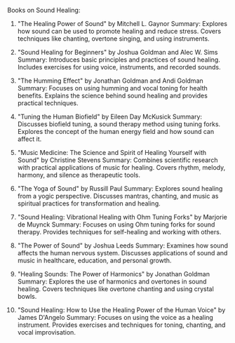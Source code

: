 Books on Sound Healing:

1. "The Healing Power of Sound" by Mitchell L. Gaynor
Summary: Explores how sound can be used to promote healing and reduce stress. Covers techniques like chanting, overtone singing, and using instruments.

2. "Sound Healing for Beginners" by Joshua Goldman and Alec W. Sims
Summary: Introduces basic principles and practices of sound healing. Includes exercises for using voice, instruments, and recorded sounds.

3. "The Humming Effect" by Jonathan Goldman and Andi Goldman
Summary: Focuses on using humming and vocal toning for health benefits. Explains the science behind sound healing and provides practical techniques.

4. "Tuning the Human Biofield" by Eileen Day McKusick
Summary: Discusses biofield tuning, a sound therapy method using tuning forks. Explores the concept of the human energy field and how sound can affect it.

5. "Music Medicine: The Science and Spirit of Healing Yourself with Sound" by Christine Stevens
Summary: Combines scientific research with practical applications of music for healing. Covers rhythm, melody, harmony, and silence as therapeutic tools.

6. "The Yoga of Sound" by Russill Paul
Summary: Explores sound healing from a yogic perspective. Discusses mantras, chanting, and music as spiritual practices for transformation and healing.

7. "Sound Healing: Vibrational Healing with Ohm Tuning Forks" by Marjorie de Muynck
Summary: Focuses on using Ohm tuning forks for sound therapy. Provides techniques for self-healing and working with others.

8. "The Power of Sound" by Joshua Leeds
Summary: Examines how sound affects the human nervous system. Discusses applications of sound and music in healthcare, education, and personal growth.

9. "Healing Sounds: The Power of Harmonics" by Jonathan Goldman
Summary: Explores the use of harmonics and overtones in sound healing. Covers techniques like overtone chanting and using crystal bowls.

10. "Sound Healing: How to Use the Healing Power of the Human Voice" by James D'Angelo
Summary: Focuses on using the voice as a healing instrument. Provides exercises and techniques for toning, chanting, and vocal improvisation.